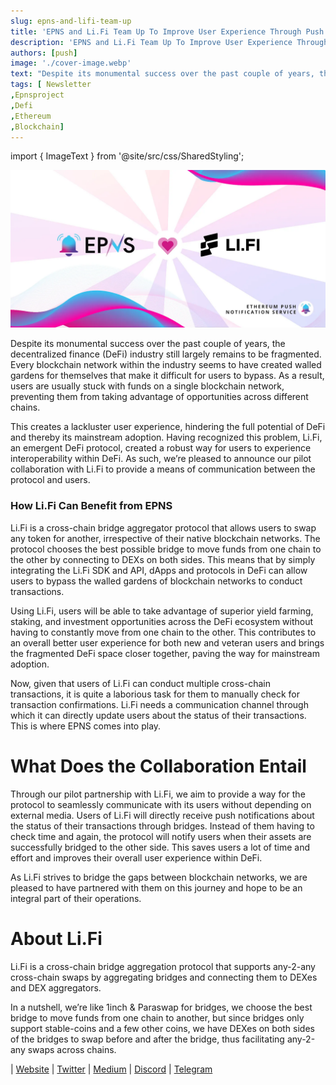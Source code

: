 ```yaml
---
slug: epns-and-lifi-team-up
title: 'EPNS and Li.Fi Team Up To Improve User Experience Through Push Notifications'
description: 'EPNS and Li.Fi Team Up To Improve User Experience Through Push Notifications'
authors: [push]
image: './cover-image.webp'
text: "Despite its monumental success over the past couple of years, the decentralized finance (DeFi) industry still largely remains to be fragmented. Every blockchain network within the industry seems to have created walled gardens for themselves that make it difficult for users to bypass. As a result, users are usually stuck with funds on a single blockchain network, preventing them from taking advantage of opportunities across different chains."
tags: [ Newsletter
,Epnsproject
,Defi
,Ethereum
,Blockchain]
---
```

import { ImageText } from '@site/src/css/SharedStyling';

![Cover image of EPNS and Li.Fi Team Up To Improve User Experience Through Push Notifications](./cover-image.webp)

<!--truncate-->

Despite its monumental success over the past couple of years, the decentralized finance (DeFi) industry still largely remains to be fragmented. Every blockchain network within the industry seems to have created walled gardens for themselves that make it difficult for users to bypass. As a result, users are usually stuck with funds on a single blockchain network, preventing them from taking advantage of opportunities across different chains.

This creates a lackluster user experience, hindering the full potential of DeFi and thereby its mainstream adoption. Having recognized this problem, Li.Fi, an emergent DeFi protocol, created a robust way for users to experience interoperability within DeFi. As such, we’re pleased to announce our pilot collaboration with Li.Fi to provide a means of communication between the protocol and users.

### How Li.Fi Can Benefit from EPNS

Li.Fi is a cross-chain bridge aggregator protocol that allows users to swap any token for another, irrespective of their native blockchain networks. The protocol chooses the best possible bridge to move funds from one chain to the other by connecting to DEXs on both sides. This means that by simply integrating the Li.Fi SDK and API, dApps and protocols in DeFi can allow users to bypass the walled gardens of blockchain networks to conduct transactions.

Using Li.Fi, users will be able to take advantage of superior yield farming, staking, and investment opportunities across the DeFi ecosystem without having to constantly move from one chain to the other. This contributes to an overall better user experience for both new and veteran users and brings the fragmented DeFi space closer together, paving the way for mainstream adoption.

Now, given that users of Li.Fi can conduct multiple cross-chain transactions, it is quite a laborious task for them to manually check for transaction confirmations. Li.Fi needs a communication channel through which it can directly update users about the status of their transactions. This is where EPNS comes into play.

What Does the Collaboration Entail
==================================

Through our pilot partnership with Li.Fi, we aim to provide a way for the protocol to seamlessly communicate with its users without depending on external media. Users of Li.Fi will directly receive push notifications about the status of their transactions through bridges. Instead of them having to check time and again, the protocol will notify users when their assets are successfully bridged to the other side. This saves users a lot of time and effort and improves their overall user experience within DeFi.

As Li.Fi strives to bridge the gaps between blockchain networks, we are pleased to have partnered with them on this journey and hope to be an integral part of their operations.

**About Li.Fi**
===============

Li.Fi is a cross-chain bridge aggregation protocol that supports any-2-any cross-chain swaps by aggregating bridges and connecting them to DEXes and DEX aggregators.

In a nutshell, we’re like 1inch & Paraswap for bridges, we choose the best bridge to move funds from one chain to another, but since bridges only support stable-coins and a few other coins, we have DEXes on both sides of the bridges to swap before and after the bridge, thus facilitating any-2-any swaps across chains.

| [Website](https://li.finance/?fromChain=eth) | [Twitter](https://twitter.com/lifiprotocol) | [Medium](https://blog.li.finance/) | [Discord](https://discord.com/invite/lifi) | [Telegram](https://t.me/lifinews)
